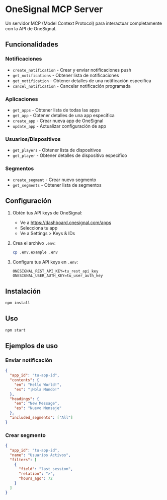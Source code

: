 # OneSignal MCP Server

Un servidor MCP (Model Context Protocol) para interactuar completamente con la API de OneSignal.

## Funcionalidades

### Notificaciones
- `create_notification` - Crear y enviar notificaciones push
- `get_notifications` - Obtener lista de notificaciones
- `get_notification` - Obtener detalles de una notificación específica
- `cancel_notification` - Cancelar notificación programada

### Aplicaciones
- `get_apps` - Obtener lista de todas las apps
- `get_app` - Obtener detalles de una app específica
- `create_app` - Crear nueva app de OneSignal
- `update_app` - Actualizar configuración de app

### Usuarios/Dispositivos
- `get_players` - Obtener lista de dispositivos
- `get_player` - Obtener detalles de dispositivo específico

### Segmentos
- `create_segment` - Crear nuevo segmento
- `get_segments` - Obtener lista de segmentos

## Configuración

1. Obtén tus API keys de OneSignal:
   - Ve a https://dashboard.onesignal.com/apps
   - Selecciona tu app
   - Ve a Settings > Keys & IDs

2. Crea el archivo `.env`:
   ```bash
   cp .env.example .env
   ```

3. Configura tus API keys en `.env`:
   ```
   ONESIGNAL_REST_API_KEY=tu_rest_api_key
   ONESIGNAL_USER_AUTH_KEY=tu_user_auth_key
   ```

## Instalación

```bash
npm install
```

## Uso

```bash
npm start
```

## Ejemplos de uso

### Enviar notificación
```json
{
  "app_id": "tu-app-id",
  "contents": {
    "en": "Hello World!",
    "es": "¡Hola Mundo!"
  },
  "headings": {
    "en": "New Message",
    "es": "Nuevo Mensaje"
  },
  "included_segments": ["All"]
}
```

### Crear segmento
```json
{
  "app_id": "tu-app-id",
  "name": "Usuarios Activos",
  "filters": [
    {
      "field": "last_session",
      "relation": ">",
      "hours_ago": 72
    }
  ]
}
```